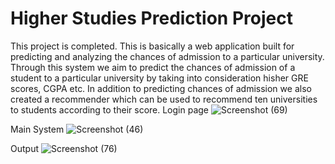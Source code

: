 
# Higher Studies Prediction Project
This project is completed. This is basically a web application built for predicting and analyzing the chances of admission to a particular university. Through this system we aim to predict the chances of admission of a student to a particular university by taking into consideration hisher GRE scores, CGPA etc.
In addition to predicting chances of admission we also created a recommender which can be used to recommend ten universities to students according to their score. 
Login page 
![Screenshot (69)](https://user-images.githubusercontent.com/44709527/120934274-4aeca800-c71b-11eb-9787-8c667f35ee9e.png)

Main System
![Screenshot (46)](https://user-images.githubusercontent.com/44709527/120934302-6f488480-c71b-11eb-90f6-7cfe850a4a71.png)

Output 
![Screenshot (76)](https://user-images.githubusercontent.com/44709527/120934251-33adba80-c71b-11eb-84ae-3b7baf72d351.png)

